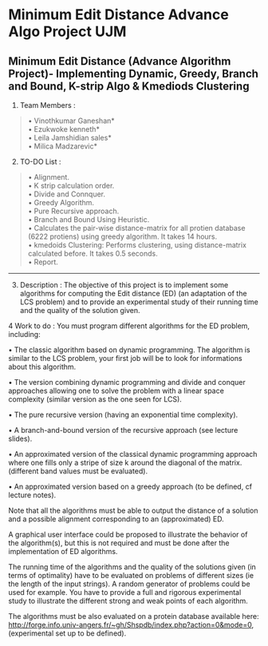 # Minimum Edit Distance Advance Algo Project UJM
Minimum Edit Distance (Advance Algorithm Project)- Implementing Dynamic, Greedy, Branch and Bound, K-strip Algo & Kmediods Clustering
-------------------------------------------------------------------------------------------------------------------------
1. Team Members : <br />
>• Vinothkumar Ganeshan* <br />
>• Ezukwoke kenneth*<br />
>• Leila Jamshidian sales*<br />
>• Milica Madzarevic*<br />

2. TO-DO List :<br />
>• Alignment. <br />
>• K strip calculation order.<br />
>• Divide and Connquer.<br />
>• Greedy Algorithm.<br />
>• Pure Recursive approach.<br />
>• Branch and Bound Using Heuristic.<br />
>• Calculates the pair-wise distance-matrix for all protien database (6222 protiens) using greedy algorithm. It takes 14 hours.<br />
>• kmedoids Clustering: Performs clustering, using distance-matrix calculated before. It takes 0.5 seconds.<br />
>• Report.<br />

---------------------------------------------------------------------------------------------------------
3. Description : 
The objective of this project is to implement some algorithms for computing the Edit distance (ED) (an adaptation of the LCS problem) and to provide an experimental study of their running time and the quality of the solution given.

4 Work to do : 
You must program different algorithms for the ED problem, including:

• The classic algorithm based on dynamic programming. The algorithm is similar to the LCS problem, your first job will be to look for informations about this algorithm.

• The version combining dynamic programming and divide and conquer approaches allowing one to solve the problem with a linear space complexity (similar version as the one seen for LCS).

• The pure recursive version (having an exponential time complexity).

• A branch-and-bound version of the recursive approach (see lecture slides).

• An approximated version of the classical dynamic programming approach where one fills only a stripe of size k around the diagonal of the matrix. (different band values must be evaluated).

• An approximated version based on a greedy approach (to be defined, cf lecture notes).

Note that all the algorithms must be able to output the distance of a solution and a possible alignment corresponding to an (approximated) ED.

A graphical user interface could be proposed to illustrate the behavior of the algorithm(s), but this is not required and must be done after the implementation of ED algorithms.

The running time of the algorithms and the quality of the solutions given (in terms of optimality) have to be evaluated on problems of different sizes (ie the length of the input strings). A random generator of problems could be used for example. You have to provide a full and rigorous experimental study to illustrate the different strong and weak points of each algorithm.

The algorithms must be also evaluated on a protein database available here: http://forge.info.univ-angers.fr/~gh/Shspdb/index.php?action=0&mode=0, (experimental set up to be defined).

